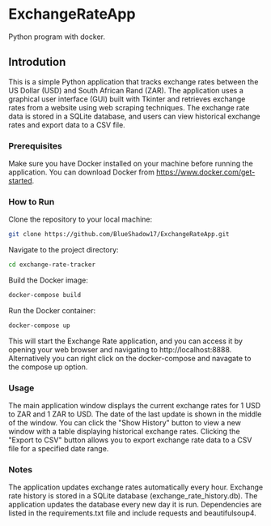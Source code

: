 # ExchangeRateApp
Python program with docker.

## Introdution
This is a simple Python application that tracks exchange rates between the US Dollar (USD) and South African Rand (ZAR). The application uses a graphical user interface (GUI) built with Tkinter and retrieves exchange rates from a website using web scraping techniques. The exchange rate data is stored in a SQLite database, and users can view historical exchange rates and export data to a CSV file.

### Prerequisites
Make sure you have Docker installed on your machine before running the application. You can download Docker from https://www.docker.com/get-started.

### How to Run
Clone the repository to your local machine:

```bash
git clone https://github.com/BlueShadow17/ExchangeRateApp.git
```
Navigate to the project directory:

```bash
cd exchange-rate-tracker
```
Build the Docker image:

```bash
docker-compose build

```
Run the Docker container:

```bash
docker-compose up
```
This will start the Exchange Rate application, and you can access it by opening your web browser and navigating to http://localhost:8888.
Alternatively you can right click on the docker-compose and navagate to the compose up option.

### Usage
The main application window displays the current exchange rates for 1 USD to ZAR and 1 ZAR to USD.
The date of the last update is shown in the middle of the window.
You can click the "Show History" button to view a new window with a table displaying historical exchange rates.
Clicking the "Export to CSV" button allows you to export exchange rate data to a CSV file for a specified date range.

### Notes
The application updates exchange rates automatically every hour.
Exchange rate history is stored in a SQLite database (exchange_rate_history.db).
The application updates the database every new day it is run.
Dependencies are listed in the requirements.txt file and include requests and beautifulsoup4.

